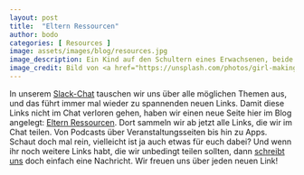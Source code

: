 ```yaml
---
layout: post
title:  "Eltern Ressourcen"
author: bodo
categories: [ Resources ]
image: assets/images/blog/resources.jpg
image_description: Ein Kind auf den Schultern eines Erwachsenen, beide Hände vor den Gesicht als Brille geformt.
image_credit: Bild von <a href="https://unsplash.com/photos/girl-making-hand-gesture-on-her-face-1bhp9zBPHVE">Edi Libedinsky auf Unsplash</a>
--- 
```

In unserem [Slack-Chat](/pages/slack) tauschen wir uns über alle möglichen Themen aus, und das führt immer mal wieder zu spannenden neuen Links. Damit diese Links nicht im Chat verloren gehen, haben wir einen neue Seite hier im Blog angelegt: [Eltern Ressourcen](/resourcen). Dort sammeln wir ab jetzt alle Links, die wir im Chat teilen. Von Podcasts über Veranstaltungsseiten bis hin zu Apps. Schaut doch mal rein, vielleicht ist ja auch etwas für euch dabei? Und wenn ihr noch weitere Links habt, die wir unbedingt teilen sollten, dann [schreibt uns](/contact) doch einfach eine Nachricht. Wir freuen uns über jeden neuen Link!